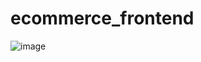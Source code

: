 # ecommerce_frontend

![image](https://github.com/user-attachments/assets/11a0bf6a-9845-419c-b46b-b5e45d1a705a)
